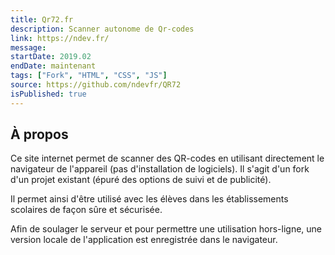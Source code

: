 ```yaml
---
title: Qr72.fr
description: Scanner autonome de Qr-codes
link: https://ndev.fr/
message:
startDate: 2019.02
endDate: maintenant
tags: ["Fork", "HTML", "CSS", "JS"]
source: https://github.com/ndevfr/QR72
isPublished: true
---
```


## À propos

Ce site internet permet de scanner des QR-codes en utilisant directement le navigateur de l'appareil (pas d'installation de logiciels). Il s'agit d'un fork d'un projet existant (épuré des options de suivi et de publicité).

Il permet ainsi d'être utilisé avec les élèves dans les établissements scolaires de façon sûre et sécurisée.

Afin de soulager le serveur et pour permettre une utilisation hors-ligne, une version locale de l'application est enregistrée dans le navigateur.
